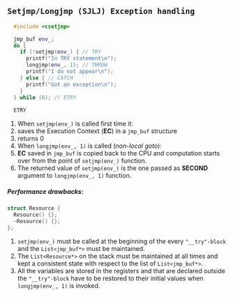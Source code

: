 ## `Setjmp/Longjmp (SJLJ) Exception handling`
```c++
  #include <csetjmp>

  jmp_buf env_;
  do {
    if (!setjmp(env_) { // TRY
      printf("In TRY statement\n");
      longjmp(env_, 1); // THROW
      printf("I do not appear\n");
    } else { // CATCH
      printf("Got an exception\n");
    }
  } while (0); // ETRY
  
  ETRY
```
1. When `setjmp(env_)` is called first time it:
  1. saves the Execution Context (**EC**) in a `jmp_buf` structure
  2. returns 0
2. When `longjmp(env_, 1)` is called (_non-local goto_):
  1. **EC** saved in `jmp_buf` is copied back to the CPU and computation starts over from the point of `setjmp(env_)` function.
  2. The returned value of `setjmp(env_)` is the one passed as **SECOND** argument to `longjmp(env_, 1)` function.

##### Performance drawbacks:
```c++
struct Resource {
  Resource() {};
  ~Resource() {};
};
```
1. `setjmp(env_)` must be called at the beginning of the every `"__try"-block` and the `List<jmp_buf*>` must be maintained.
2. The `List<Resource*>` on the stack must be maintained at all times and kept a consistent state with respect to the list of `List<jmp_buf*>`.
3. All the variables are stored in the registers and that are declared outside the `"__try"-block` have to be restored to their initial values when `longjmp(env_, 1)` is invoked.

